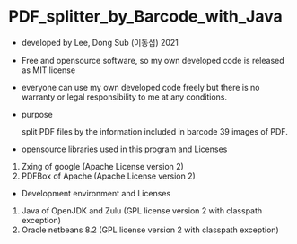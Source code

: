# PDF_splitter_by_Barcode_with_Java


- developed by Lee, Dong Sub (이동섭) 2021
- Free and opensource software, so my own developed code is released as MIT license
- everyone can use my own developed code freely but there is no warranty or legal responsibility to me at any conditions.

- purpose

  split PDF files by the information included in barcode 39 images of PDF.




- opensource libraries used in this program and Licenses

1. Zxing of google (Apache License version 2)
2. PDFBox of Apache (Apache License version 2)



- Development environment and Licenses

1. Java of OpenJDK and Zulu (GPL license version 2 with classpath exception)
2. Oracle netbeans 8.2 (GPL license version 2 with classpath exception)
